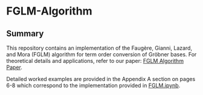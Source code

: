 # FGLM-Algorithm

## Summary

This repository contains an implementation of the Faugère, Gianni, Lazard, and Mora (FGLM) algorithm for term order conversion of Gröbner bases. For theoretical details and applications, refer to our paper: [FGLM Algorithm Paper](FGLM%20Algorithm.pdf).

Detailed worked examples are provided in the Appendix A section on pages 6-8 which correspond to the implementation provided in [FGLM.ipynb](FGLM.ipynb).  

